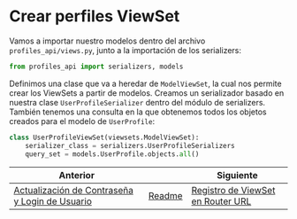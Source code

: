 # Crear perfiles ViewSet

Vamos a importar nuestro modelos dentro del archivo `profiles_api/views.py`, junto a la importación de los serializers:

```py
from profiles_api import serializers, models
```

Definimos una clase que va a heredar de `ModelViewSet`, la cual nos permite crear los ViewSets a partir de modelos. Creamos un serializador basado en nuestra clase `UserProfileSerializer` dentro del módulo de serializers. También tenemos una consulta en la que obtenemos todos los objetos creados para el modelo de `UserProfile`:

```py
class UserProfileViewSet(viewsets.ModelViewSet):
    serializer_class = serializers.UserProfileSerializers
    query_set = models.UserProfile.objects.all()
```

| Anterior |                        | Siguiente                                   |
| -------- | ---------------------- | ------------------------------------------- |
| [Actualización de Contraseña y Login de Usuario](20_Actualización_Password_Login_Usuario.md) | [Readme](../README.md) | [Registro de ViewSet en Router URL](22_Registro_ViewSet_Router_URL.md) |
